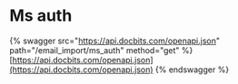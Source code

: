 # Ms auth

{% swagger src="https://api.docbits.com/openapi.json" path="/email_import/ms_auth" method="get" %}
[https://api.docbits.com/openapi.json](https://api.docbits.com/openapi.json)
{% endswagger %}
